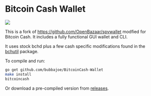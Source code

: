 # Bitcoin Cash Wallet

<img src="https://bitcoin.tax/blog/content/images/2017/08/bitcoincash.png">

This is a fork of https://github.com/OpenBazaar/spvwallet modfied for Bitcoin Cash. It includes a fully functional GUI wallet and CLI.

It uses stock bchd plus a few cash specific modifications found in the [bchutil](https://github.com/gcash/bchutil) package.

To compile and run:
```bash
go get github.com/bubbajoe/BitcoinCash-Wallet
make install
bitcoincash
```
Or download a pre-compiled version from [releases](https://github.com/bubbajoe/BitcoinCash-Wallet/releases).
